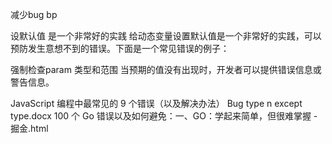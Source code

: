 减少bug bp


设默认值  是一个非常好的实践
给动态变量设置默认值是一个非常好的实践，可以预防发生意想不到的错误。下面是一个常见错误的例子：

强制检查param 类型和范围
当预期的值没有出现时，开发者可以提供错误信息或警告信息。



JavaScript 编程中最常见的 9 个错误（以及解决办法）
Bug type n except type.docx
100 个 Go 错误以及如何避免：一、GO：学起来简单，但很难掌握 - 掘金.html
